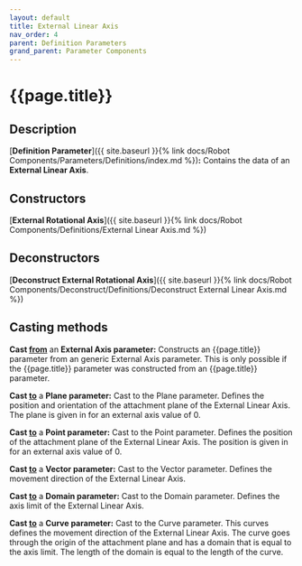 ```yaml
---
layout: default
title: External Linear Axis
nav_order: 4
parent: Definition Parameters
grand_parent: Parameter Components
---
```


# **{{page.title}}**

## **Description**

[**Definition Parameter**]({{ site.baseurl }}{% link docs/Robot Components/Parameters/Definitions/index.md %})**:** 
Contains the data of an **External Linear Axis**.

## **Constructors**

[**External Rotational Axis**]({{ site.baseurl }}{% link docs/Robot Components/Definitions/External Linear Axis.md %})

## **Deconstructors**

[**Deconstruct External Rotational Axis**]({{ site.baseurl }}{% link docs/Robot Components/Deconstruct/Definitions/Deconstruct External Linear Axis.md %})

## **Casting methods**

**Cast <u>from</u>** an **External Axis parameter:** Constructs an {{page.title}} parameter from an generic External Axis parameter. This is only possible if the {{page.title}} parameter was constructed from an {{page.title}} parameter.

**Cast <u>to</u>** a **Plane parameter:** Cast to the Plane parameter. Defines the position and orientation of the attachment plane of the External Linear Axis. The plane is given in for an external axis value of 0.

**Cast <u>to</u>** a **Point parameter:** Cast to the Point parameter. Defines the position of the attachment plane of the External Linear Axis. The position is given in for an external axis value of 0.

**Cast <u>to</u>** a **Vector parameter:** Cast to the Vector parameter. Defines the movement direction of the External Linear Axis.

**Cast <u>to</u>** a **Domain parameter:** Cast to the Domain parameter. Defines the axis limit of the External Linear Axis.

**Cast <u>to</u>** a **Curve parameter:** Cast to the Curve parameter. This curves defines the movement direction of the External Linear Axis. The curve goes through the origin of the attachment plane and has a domain that is equal to the axis limit. The length of the domain is equal to the length of the curve. 


